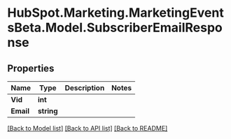 # HubSpot.Marketing.MarketingEventsBeta.Model.SubscriberEmailResponse

## Properties

Name | Type | Description | Notes
------------ | ------------- | ------------- | -------------
**Vid** | **int** |  | 
**Email** | **string** |  | 

[[Back to Model list]](../README.md#documentation-for-models) [[Back to API list]](../README.md#documentation-for-api-endpoints) [[Back to README]](../README.md)

